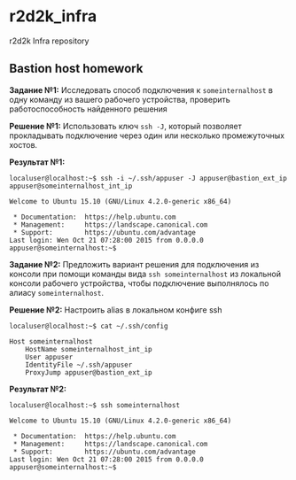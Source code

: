 # r2d2k_infra
r2d2k Infra repository

## Bastion host homework
**Задание №1:** Исследовать способ подключения к `someinternalhost` в одну команду из вашего рабочего устройства, проверить работоспособность найденного решения

**Решение №1:** Использовать ключ `ssh -J`, который позволяет прокладывать подключение через один или несколько промежуточных хостов.

**Результат №1:**
```
localuser@localhost:~$ ssh -i ~/.ssh/appuser -J appuser@bastion_ext_ip appuser@someinternalhost_int_ip

Welcome to Ubuntu 15.10 (GNU/Linux 4.2.0-generic x86_64)

 * Documentation:  https://help.ubuntu.com
 * Management:     https://landscape.canonical.com
 * Support:        https://ubuntu.com/advantage
Last login: Wen Oct 21 07:28:00 2015 from 0.0.0.0
appuser@someinternalhost:~$
```


**Задание №2:** Предложить вариант решения для подключения из консоли при помощи команды вида `ssh someinternalhost` из локальной консоли рабочего устройства, чтобы подключение выполнялось по алиасу `someinternalhost`.

**Решение №2:** Настроить alias в локальном конфиге ssh
```
localuser@localhost:~$ cat ~/.ssh/config

Host someinternalhost
    HostName someinternalhost_int_ip
    User appuser
    IdentityFile ~/.ssh/appuser
    ProxyJump appuser@bastion_ext_ip
```

**Результат №2:**
```
localuser@localhost:~$ ssh someinternalhost

Welcome to Ubuntu 15.10 (GNU/Linux 4.2.0-generic x86_64)

 * Documentation:  https://help.ubuntu.com
 * Management:     https://landscape.canonical.com
 * Support:        https://ubuntu.com/advantage
Last login: Wen Oct 21 07:28:00 2015 from 0.0.0.0
appuser@someinternalhost:~$
```
